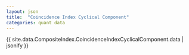 ```yaml
---
layout: json
title:  "Coincidence Index Cyclical Component"
categories: quant data
---
```


{{ site.data.CompositeIndex.CoincidenceIndexCyclicalComponent.data | jsonify }}